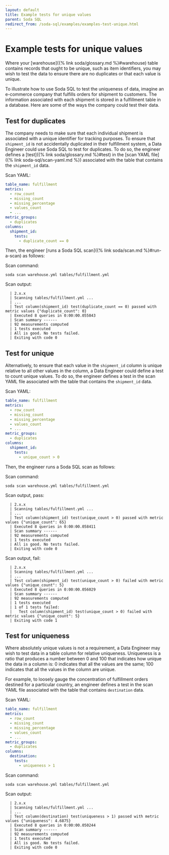 ```yaml
---
layout: default
title: Example tests for unique values
parent: Soda SQL
redirect_from: /soda-sql/examples/examples-test-unique.html
---
```


# Example tests for unique values

Where your [warehouse]({% link soda/glossary.md %}#warehouse) table contains records that ought to be unique, such as item identifiers, you may wish to test the data to ensure there are no duplicates or that each value is unique.  

To illustrate how to use Soda SQL to test the uniqueness of data, imagine an e-commerce company that fulfills orders for shipment to customers. The information associated with each shipment is stored in a fulfillment table in a database. Here are some of the ways the company could test their data.

## Test for duplicates

The company needs to make sure that each individual shipment is associated with a unique identifier for tracking purposes. To ensure that `shipment_id` is not accidentally duplicated in their fulfillment system, a Data Engineer could use Soda SQL to test for duplicates. To do so, the engineer defines a [test]({% link soda/glossary.md %}#test) in the [scan YAML file]({% link soda-sql/scan-yaml.md %}) associated with the table that contains the `shipment_id` data.

Scan YAML:

```yaml
table_name: fulfillment
metrics:
  - row_count
  - missing_count
  - missing_percentage
  - values_count
  - ...
metric_groups:
  - duplicates
columns:
  shipment_id:
    tests:
      - duplicate_count == 0
```

Then, the engineer [runs a Soda SQL scan]({% link soda/scan.md %}#run-a-scan) as follows:

Scan command:

```soda scan warehouse.yml tables/fulfillment.yml```

Scan output:

```shell
  | 2.x.x
  | Scanning tables/fulfillment.yml ...
  | ...
  | Test column(shipment_id) test(duplicate_count == 0) passed with metric values {"duplicate_count": 0}
  | Executed 8 queries in 0:00:00.055843
  | Scan summary ------
  | 92 measurements computed
  | 1 tests executed
  | All is good. No tests failed.
  | Exiting with code 0
```

## Test for unique

Alternatively, to ensure that each value in the `shipment_id` column is unique relative to all other values in the column, a Data Engineer could define a test to count unique values. To do so, the engineer defines a test in the scan YAML file associated with the table that contains the `shipment_id` data.

Scan YAML:

```yaml
table_name: fulfillment
metrics:
  - row_count
  - missing_count
  - missing_percentage
  - values_count
  - ...
metric_groups:
  - duplicates
columns:
  shipment_id:
    tests:
      - unique_count > 0
```

Then, the engineer runs a Soda SQL scan as follows:

Scan command:

```soda scan warehouse.yml tables/fulfillment.yml```

Scan output, pass:

```shell
  | 2.x.x
  | Scanning tables/fulfillment.yml ...
  | ...
  | Test column(shipment_id) test(unique_count > 0) passed with metric values {"unique_count": 65}
  | Executed 8 queries in 0:00:00.058411
  | Scan summary ------
  | 92 measurements computed
  | 1 tests executed
  | All is good. No tests failed.
  | Exiting with code 0
  ```

Scan output, fail:

```shell
  | 2.x.x
  | Scanning tables/fulfillment.yml ...
  | ...
  | Test column(shipment_id) test(unique_count > 0) failed with metric values {"unique_count": 5}
  | Executed 8 queries in 0:00:00.056029
  | Scan summary ------
  | 92 measurements computed
  | 1 tests executed
  | 1 of 1 tests failed:
  |   Test column(shipment_id) test(unique_count > 0) failed with metric values {"unique_count": 5}
  | Exiting with code 1
```


## Test for uniqueness

Where absolutely unique values is not a requirement, a Data Engineer may wish to test data in a table column for relative uniqueness. Uniqueness is a ratio that produces a number between 0 and 100 that indicates how unique the data in a column is:  0 indicates that all the values are the same; 100 indicates that all the values in the column are unique. 

For example, to loosely gauge the concentration of fulfillment orders destined for a particular country, an engineer defines a test in the scan YAML file associated with the table that contains `destination` data. 

Scan YAML:

```yaml
table_name: fulfillment
metrics:
  - row_count
  - missing_count
  - missing_percentage
  - values_count
  - ...
metric_groups:
  - duplicates
columns:
  destination:
    tests:
      - uniqueness > 1
```

Scan command:

```soda scan warehouse.yml tables/fulfillment.yml```

Scan output:

```shell
  | 2.x.x
  | Scanning tables/fulfillment.yml ...
  | ...
  | Test column(destination) test(uniqueness > 1) passed with metric values {"uniqueness": 4.6875}
  | Executed 8 queries in 0:00:00.050244
  | Scan summary ------
  | 92 measurements computed
  | 1 tests executed
  | All is good. No tests failed.
  | Exiting with code 0
  ```